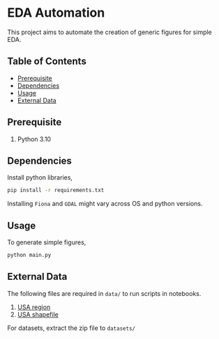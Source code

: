 # EDA Automation

This project aims to automate the creation of generic figures for simple EDA.

## Table of Contents

<!-- vim-markdown-toc GFM -->

- [Prerequisite](#prerequisite)
- [Dependencies](#dependencies)
- [Usage](#usage)
- [External Data](#external-data)

<!-- vim-markdown-toc -->

## Prerequisite

1. Python 3.10

## Dependencies

Install python libraries,

```sh
pip install -r requirements.txt
```

Installing `Fiona` and `GDAL` might vary across OS and python versions.

## Usage

To generate simple figures,

```sh
python main.py
```

## External Data

The following files are required in `data/` to run scripts in notebooks.

1. [USA region](https://education.nationalgeographic.org/resource/united-states-regions)
2. [USA shapefile](https://www.census.gov/cgi-bin/geo/shapefiles/index.php)

For datasets, extract the zip file to `datasets/`
